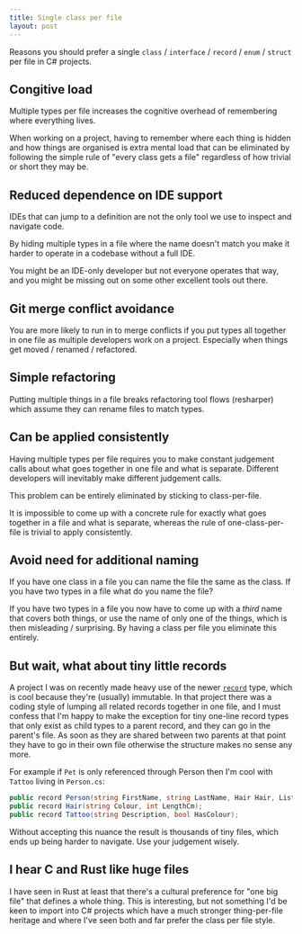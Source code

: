 ```yaml
---
title: Single class per file
layout: post
---
```


Reasons you should prefer a single `class` / `interface` / `record` / `enum` / `struct` per file in C# projects.

## Congitive load

Multiple types per file increases the cognitive overhead of remembering where everything lives.

When working on a project, having to remember where each thing is hidden and how things are organised is extra mental load that can be eliminated by following the simple rule of "every class gets a file" regardless of how trivial or short they may be.

## Reduced dependence on IDE support

IDEs that can jump to a definition are not the only tool we use to inspect and navigate code.

By hiding multiple types in a file where the name doesn't match you make it harder to operate in a codebase without a full IDE.

You might be an IDE-only developer but not everyone operates that way, and you might be missing out on some other excellent tools out there.

## Git merge conflict avoidance

You are more likely to run in to merge conflicts if you put types all together in one file as multiple developers work on a project. Especially when things get moved / renamed / refactored.

## Simple refactoring

Putting multiple things in a file breaks refactoring tool flows (resharper) which assume they can rename files to match types.

## Can be applied consistently

Having multiple types per file requires you to make constant judgement calls about what goes together in one file and what is separate. Different developers will inevitably make different judgement calls.

This problem can be entirely eliminated by sticking to class-per-file.

It is impossible to come up with a concrete rule for exactly what goes together in a file and what is separate, whereas the rule of one-class-per-file is trivial to apply consistently.

## Avoid need for additional naming

If you have one class in a file you can name the file the same as the class. If you have two types in a file what do you name the file?

If you have two types in a file you now have to come up with a *third* name that covers both things, or use the name of only one of the things, which is then misleading / surprising. By having a class per file you eliminate this entirely.

## But wait, what about tiny little records

A project I was on recently made heavy use of the newer [`record`](https://learn.microsoft.com/en-us/dotnet/csharp/language-reference/builtin-types/record) type, which is cool because they're (usually) immutable. In that project there was a coding style of lumping all related records together in one file, and I must confess that I'm happy to make the exception for tiny one-line record types that only exist as child types to a parent record, and they can go in the parent's file. As soon as they are shared between two parents at that point they have to go in their own file otherwise the structure makes no sense any more.

For example if `Pet` is only referenced through Person then I'm cool with `Tattoo` living in `Person.cs`:

```c#
public record Person(string FirstName, string LastName, Hair Hair, List<Tattoo>);
public record Hair(string Colour, int LengthCm);
public record Tattoo(string Description, bool HasColour);
```

Without accepting this nuance the result is thousands of tiny files, which ends up being harder to navigate. Use your judgement wisely.

## I hear C and Rust like huge files

I have seen in Rust at least that there's a cultural preference for "one big file" that defines a whole thing. This is interesting, but not something I'd be keen to import into C# projects which have a much stronger thing-per-file heritage and where I've seen both and far prefer the class per file style.
